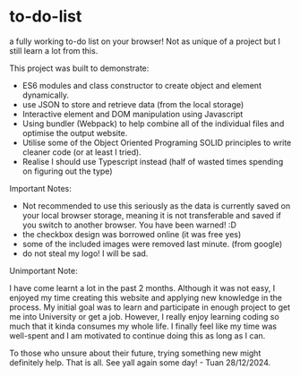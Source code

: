 # to-do-list

a fully working to-do list on your browser! Not as unique of a project but I still learn a lot from this.

This project was built to demonstrate:
- ES6 modules and class constructor to create object and element dynamically.
- use JSON to store and retrieve data (from the local storage)
- Interactive element and DOM manipulation using Javascript
- Using bundler (Webpack) to help combine all of the individual files and optimise the output website.
- Utilise some of the Object Oriented Programing SOLID principles to write cleaner code (or at least I tried).
- Realise I should use Typescript instead (half of wasted times spending on figuring out the type)

Important Notes:
- Not recommended to use this seriously as the data is currently saved on your local browser storage, meaning it is not transferable and saved if you switch to another browser. You have been warned! :D
- the checkbox design was borrowed online (it was free yes)
- some of the included images were removed last minute. (from google)
- do not steal my logo! I will be sad.

Unimportant Note:

I have come learnt a lot in the past 2 months. Although it was not easy, I enjoyed my time creating this website and applying new knowledge in the process. My initial goal was to learn and participate in enough project to get me into University or get a job. However, I really enjoy learning coding so much that it kinda consumes my whole life. I finally feel like my time was well-spent and I am motivated to continue doing this as long as I can. 

To those who unsure about their future, trying something new might definitely help. That is all. See yall again some day! - Tuan 28/12/2024.